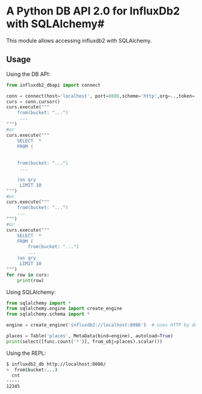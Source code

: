 # A Python DB API 2.0 for InfluxDb2 with SQLAlchemy#

This module allows accessing influxdb2 with SQLAlchemy.

## Usage ##

Using the DB API:

```python
from influxdb2_dbapi import connect

conn = connect(host='localhost', port=8086,scheme='http',org=..,token=..)
curs = conn.cursor()
curs.execute("""
    from(bucket: "...")
     ...
""")
#or 
curs.execute("""
    SELECT  * 
    FROM (
        
    
    from(bucket: "...")
     ...

    )as qry
     LIMIT 10
""")
#or
curs.execute(""" 
    from(bucket: "...")
    ...
""")
#or
curs.execute("""
    SELECT  * 
    FROM (
        from(bucket: "...")
        ...
    )as qry
     LIMIT 10
""")
for row in curs:
    print(row)
```

Using SQLAlchemy:

```python
from sqlalchemy import *
from sqlalchemy.engine import create_engine
from sqlalchemy.schema import *

engine = create_engine('influxdb2://localhost:8086')  # uses HTTP by default :( 

places = Table('places', MetaData(bind=engine), autoload=True)
print(select([func.count('*')], from_obj=places).scalar())
```

Using the REPL:

```bash
$ influxdb2_db http://localhost:8086/
>  from(bucket:...)
  cnt
-----
12345
```
